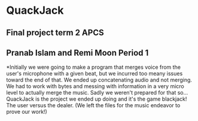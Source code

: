 # QuackJack
## Final project term 2 APCS
## Pranab Islam and Remi Moon Period 1
*Initially we were going to make a program that merges voice from the user's microphone with a given beat, but we incurred too meany issues toward the end of that. We ended up concatenating audio and not merging. We had to work with bytes and messing with information in a very micro level to actually merge the music. Sadly we weren't prepared for that so...
QuackJack is the project we ended up doing and it's the game blackjack! The user versus the dealer. (We left the files for the music endeavor to prove our work!)

